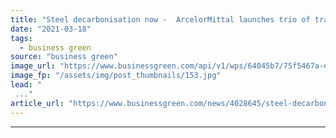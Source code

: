 ```yaml
---
title: "Steel decarbonisation now -  ArcelorMittal launches trio of trailblazing initiatives"
date: "2021-03-18"
tags: 
  - business green
source: "business green"
image_url: "https://www.businessgreen.com/api/v1/wps/64045b7/75f5467a-e0d9-4429-a36b-b20130511225/2/iStock-1069526610-185x114.jpg"
image_fp: "/assets/img/post_thumbnails/153.jpg"
lead: "
 ..."
article_url: "https://www.businessgreen.com/news/4028645/steel-decarbonisation-arcelormittal-launches-trio-trailblazing-initiatives"
---
```


---
